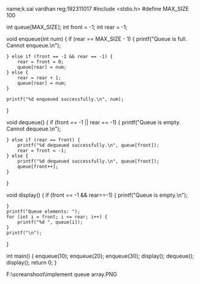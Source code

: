 name;k.sai vardhan
reg;192311017
#include <stdio.h>
#define MAX_SIZE 100

int queue[MAX_SIZE];
int front = -1;
int rear = -1;

void enqueue(int num) {
    if (rear == MAX_SIZE - 1) {
        printf("Queue is full. Cannot enqueue.\n");
        
    } else if (front == -1 && rear == -1) {
        rear = front = 0;
        queue[rear] = num;
    } else {
        rear = rear + 1;
        queue[rear] = num;
    }

    printf("%d enqueued successfully.\n", num);
}

void dequeue() {
    if (front == -1 || rear == -1) {
        printf("Queue is empty. Cannot dequeue.\n");
        
    } else if (rear == front) {
        printf("%d dequeued successfully.\n", queue[front]);
        rear = front = -1;
    } else {
        printf("%d dequeued successfully.\n", queue[front]);
        queue[front++];
    }
}

void display() {
    if (front == -1 && rear==-1) {
        printf("Queue is empty.\n");
       
    }
    printf("Queue elements: ");
    for (int i = front; i <= rear; i++) {
        printf("%d ", queue[i]);
    }
    printf("\n");
}

int main() {
    enqueue(10);
    enqueue(20);
    enqueue(30);
    display();
    dequeue();
    display();
    return 0;
}

F:\screanshoot\implement queue array.PNG
